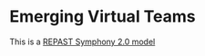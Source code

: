 # Emerging Virtual Teams

This is a [REPAST Symphony 2.0 model](http://repast.sourceforge.net/repast_simphony.html)